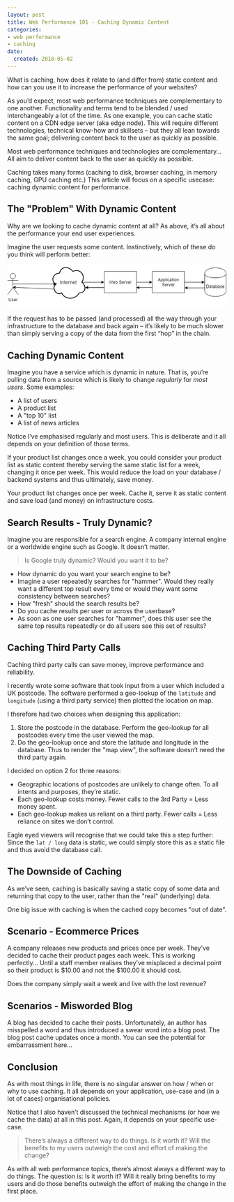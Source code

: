 ```yaml
---
layout: post
title: Web Performance 101 - Caching Dynamic Content
categories:
- web performance
- caching
date:
  created: 2018-05-02
---
```


What is caching, how does it relate to (and differ from) static content and how can you use it to increase the performance of your websites?

<!-- more -->

As you’d expect, most web performance techniques are complementary to one another. Functionality and terms tend to be blended / used interchangeably a lot of the time. As one example, you can cache static content on a CDN edge server (aka edge node). This will require different technologies, technical know-how and skillsets – but they all lean towards the same goal; delivering content back to the user as quickly as possible.

Most web performance techniques and technologies are complementary… All aim to deliver content back to the user as quickly as possible.

Caching takes many forms (caching to disk, browser caching, in memory caching, GPU caching etc.) This article will focus on a specific usecase: caching dynamic content for performance.

## The "Problem" With Dynamic Content

Why are we looking to cache dynamic content at all? As above, it’s all about the performance your end user experiences.

Imagine the user requests some content. Instinctively, which of these do you think will perform better:

![](../images/postimages/caching-dynamic-content-1.png)

If the request has to be passed (and processed) all the way through your infrastructure to the database and back again – it’s likely to be much slower than simply serving a copy of the data from the first “hop” in the chain.

## Caching Dynamic Content

Imagine you have a service which is dynamic in nature. That is, you’re pulling data from a source which is likely to change _regularly_ for _most users_. Some examples:

- A list of users
- A product list
- A "top 10" list
- A list of news articles

Notice I’ve emphasised regularly and most users. This is deliberate and it all depends on your definition of those terms.

If your product list changes once a week, you could consider your product list as static content thereby serving the same static list for a week, changing it once per week. This would reduce the load on your database / backend systems and thus ultimately, save money.

Your product list changes once per week. Cache it, serve it as static content and save load (and money) on infrastructure costs.

## Search Results - Truly Dynamic?

Imagine you are responsible for a search engine. A company internal engine or a worldwide engine such as Google. It doesn’t matter.

> Is Google truly dynamic? Would you want it to be?

- How dynamic do you want your search engine to be?
- Imagine a user repeatedly searches for "hammer". Would they really want a different top result every time or would they want some consistency between searches?
- How "fresh" should the search results be?
- Do you cache results per user or across the userbase?
- As soon as one user searches for "hammer", does this user see the same top results repeatedly or do all users see this set of results?


## Caching Third Party Calls

Caching third party calls can save money, improve performance and reliability.

I recently wrote some software that took input from a user which included a UK postcode. The software performed a geo-lookup of the `latitude` and `longitude` (using a third party service) then plotted the location on map.

I therefore had two choices when designing this application:

1. Store the postcode in the database. Perform the geo-lookup for all postcodes every time the user viewed the map.
2. Do the geo-lookup once and store the latitude and longitude in the database. Thus to render the "map view", the software doesn’t need the third party again.

I decided on option 2 for three reasons:

- Geographic locations of postcodes are unlikely to change often. To all intents and purposes, they’re static.
- Each geo-lookup costs money. Fewer calls to the 3rd Party = Less money spent.
- Each geo-lookup makes us reliant on a third party. Fewer calls = Less reliance on sites we don’t control.

Eagle eyed viewers will recognise that we could take this a step further: Since the `lat / long` data is static, we could simply store this as a static file and thus avoid the database call.

## The Downside of Caching

As we’ve seen, caching is basically saving a static copy of some data and returning that copy to the user, rather than the "real" (underlying) data.

One big issue with caching is when the cached copy becomes "out of date".

## Scenario - Ecommerce Prices

A company releases new products and prices once per week. They’ve decided to cache their product pages each week. This is working perfectly... Until a staff member realises they’ve misplaced a decimal point so their product is $10.00 and not the $100.00 it should cost.

Does the company simply wait a week and live with the lost revenue?

## Scenarios - Misworded Blog

A blog has decided to cache their posts. Unfortunately, an author has misspelled a word and thus introduced a swear word into a blog post. The blog post cache updates once a month. You can see the potential for embarrassment here...

## Conclusion

As with most things in life, there is no singular answer on how / when or why to use caching. It all depends on your application, use-case and (in a lot of cases) organisational policies.

Notice that I also haven’t discussed the technical mechanisms (or how we cache the data) at all in this post. Again, it depends on your specific use-case.

> There’s always a different way to do things. Is it worth it? Will the benefits to my users outweigh the cost and effort of making the change?

As with all web performance topics, there’s almost always a different way to do things. The question is: Is it worth it? Will it really bring benefits to my users and do those benefits outweigh the effort of making the change in the first place.